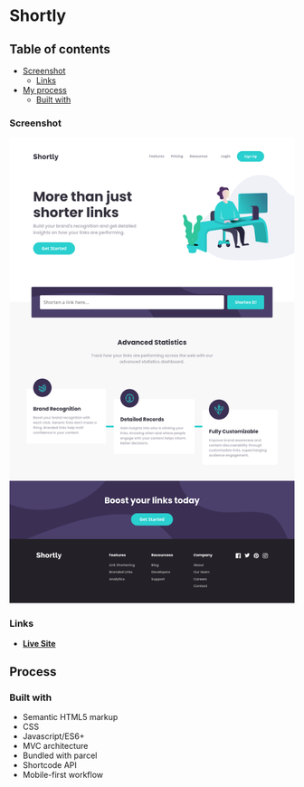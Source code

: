 # Shortly

## Table of contents

- [Screenshot](#screenshot)
  - [Links](#links)
- [My process](#my-process)
  - [Built with](#built-with)

### Screenshot

![](screenshots/screenshot-shortly.png)

### Links

- [**Live Site**](https://ismail-shortly.netlify.app/)

## Process

### Built with

- Semantic HTML5 markup
- CSS
- Javascript/ES6+
- MVC architecture
- Bundled with parcel
- Shortcode API
- Mobile-first workflow